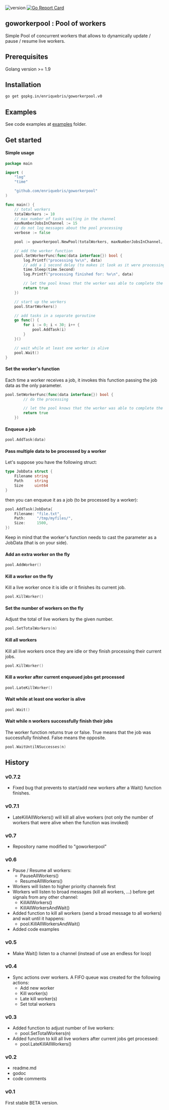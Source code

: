 ![version](https://img.shields.io/badge/version-v0.7.2-blue.svg?style=flat-square "Logo Title Text 1") [![Go Report Card](https://goreportcard.com/badge/github.com/enriquebris/goworkerpool)](https://goreportcard.com/report/github.com/enriquebris/goworkerpool)

## goworkerpool : Pool of workers
Simple Pool of concurrent workers that allows to dynamically update / pause / resume live workers.

## Prerequisites

Golang version >= 1.9

## Installation
```bash
go get gopkg.in/enriquebris/goworkerpool.v0
```

## Examples

See code examples at [examples](examples/) folder.

## Get started

#### Simple usage

```go
package main

import (
	"log"
	"time"

	"github.com/enriquebris/goworkerpool"
)

func main() {
	// total workers
	totalWorkers := 10
	// max number of tasks waiting in the channel
	maxNumberJobsInChannel := 15
	// do not log messages about the pool processing
	verbose := false

	pool := goworkerpool.NewPool(totalWorkers, maxNumberJobsInChannel, verbose)

	// add the worker function
	pool.SetWorkerFunc(func(data interface{}) bool {
		log.Printf("processing %v\n", data)
		// add a 1 second delay (to makes it look as it were processing the job)
		time.Sleep(time.Second)
		log.Printf("processing finished for: %v\n", data)

		// let the pool knows that the worker was able to complete the task
		return true
	})

	// start up the workers
	pool.StartWorkers()

	// add tasks in a separate goroutine
	go func() {
		for i := 0; i < 30; i++ {
			pool.AddTask(i)
		}
	}()

	// wait while at least one worker is alive
	pool.Wait()
}

```

#### Set the worker's function

Each time a worker receives a job, it invokes this function passing the job data as the only parameter.

```go
pool.SetWorkerFunc(func(data interface{}) bool {
		// do the processing

		// let the pool knows that the worker was able to complete the task
		return true
	})
```

#### Enqueue a job
```go
pool.AddTask(data)
```

#### Pass multiple data to be processed by a worker

Let's suppose you have the following struct:

```go
type JobData struct {
	Filename string
	Path     string
	Size     uint64
}
```

then you can enqueue it as a job (to be processed by a worker):

```go
pool.AddTask(JobData{
	Filename: "file.txt",
	Path:     "/tmp/myfiles/",
	Size:     1500,
})
```

Keep in mind that the worker's function needs to cast the parameter as a JobData (that is on your side).

#### Add an extra worker on the fly
```go
pool.AddWorker()
```

#### Kill a worker on the fly

Kill a live worker once it is idle or it finishes its current job.

```go
pool.KillWorker()
```

#### Set the number of workers on the fly

Adjust the total of live workers by the given number.

```go
pool.SetTotalWorkers(n)
```

#### Kill all workers

Kill all live workers once they are idle or they finish processing their current jobs.

```go
pool.KillWorker()
```

#### Kill a worker after current enqueued jobs get processed

```go
pool.LateKillWorker()
```

#### Wait while at least one worker is alive

```go
pool.Wait()
```

#### Wait while n workers successfully finish their jobs

The worker function returns true or false. True means that the job was successfully finished. False means the opposite.

```go
pool.WaitUntilNSuccesses(n)
```


## History

### v0.7.2

 - Fixed bug that prevents to start/add new workers after a Wait() function finishes.

### v0.7.1

 - LateKillAllWorkers() will kill all alive workers (not only the number of workers that were alive when the function was invoked)

### v0.7

 - Repository name modified to "goworkerpool"

### v0.6

 - Pause / Resume all workers:
   - PauseAllWorkers() 
   - ResumeAllWorkers()
 - Workers will listen to higher priority channels first
 - Workers will listen to broad messages (kill all workers, ...) before get signals from any other channel:
   - KillAllWorkers()
   - KillAllWorkersAndWait()
 - Added function to kill all workers (send a broad message to all workers) and wait until it happens:
   - pool.KillAllWorkersAndWait()
 - Added code examples
   
   
### v0.5

 - Make Wait() listen to a channel (instead of use an endless for loop)
 
### v0.4

 - Sync actions over workers. A FIFO queue was created for the following actions:
   - Add new worker
   - Kill worker(s)
   - Late kill worker(s)
   - Set total workers 
   
### v0.3

 - Added function to adjust number of live workers:
   - pool.SetTotalWorkers(n)
 - Added function to kill all live workers after current jobs get processed:
   - pool.LateKillAllWorkers()
   
### v0.2

 - readme.md
 - godoc
 - code comments

### v0.1

 First stable BETA version.